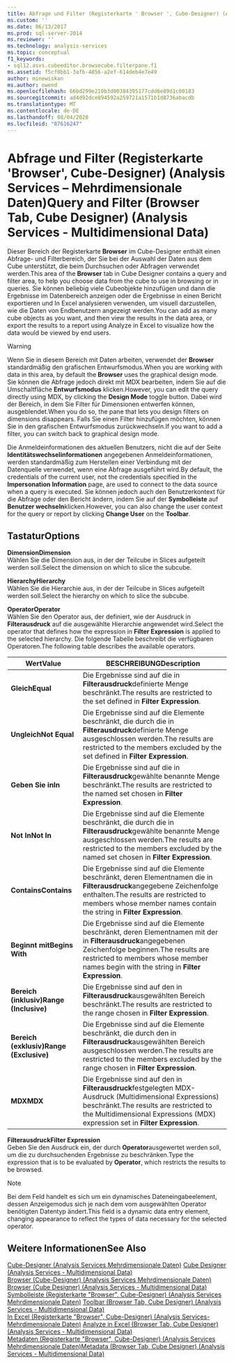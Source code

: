```yaml
---
title: Abfrage und Filter (Registerkarte ' Browser ', Cube-Designer) (Analysis Services-Mehrdimensionale Daten) | Microsoft-Dokumentation
ms.custom: ''
ms.date: 06/13/2017
ms.prod: sql-server-2014
ms.reviewer: ''
ms.technology: analysis-services
ms.topic: conceptual
f1_keywords:
- sql12.asvs.cubeeditor.browsecube.filterpane.f1
ms.assetid: f5cf0bb1-3afb-4856-a2ef-614deb4e7e49
author: minewiskan
ms.author: owend
ms.openlocfilehash: 66bd299e210b3d00384395177cdd6e89d1c00183
ms.sourcegitcommit: ad4d92dce894592a259721a1571b1d8736abacdb
ms.translationtype: MT
ms.contentlocale: de-DE
ms.lasthandoff: 08/04/2020
ms.locfileid: "87616247"
---
```

# <a name="query-and-filter-browser-tab-cube-designer-analysis-services---multidimensional-data"></a><span data-ttu-id="2bac2-102">Abfrage und Filter (Registerkarte 'Browser', Cube-Designer) (Analysis Services – Mehrdimensionale Daten)</span><span class="sxs-lookup"><span data-stu-id="2bac2-102">Query and Filter (Browser Tab, Cube Designer) (Analysis Services - Multidimensional Data)</span></span>
  <span data-ttu-id="2bac2-103">Dieser Bereich der Registerkarte **Browser** im Cube-Designer enthält einen Abfrage- und Filterbereich, der Sie bei der Auswahl der Daten aus dem Cube unterstützt, die beim Durchsuchen oder Abfragen verwendet werden.</span><span class="sxs-lookup"><span data-stu-id="2bac2-103">This area of the **Browser** tab in Cube Designer contains a query and filter area, to help you choose data from the cube to use in browsing or in queries.</span></span> <span data-ttu-id="2bac2-104">Sie können beliebig viele Cubeobjekte hinzufügen und dann die Ergebnisse im Datenbereich anzeigen oder die Ergebnisse in einen Bericht exportieren und In Excel analysieren verwenden, um visuell darzustellen, wie die Daten von Endbenutzern angezeigt werden.</span><span class="sxs-lookup"><span data-stu-id="2bac2-104">You can add as many cube objects as you want, and then view the results in the data area, or export the results to a report using Analyze in Excel to visualize how the data would be viewed by end users.</span></span>  
  
> [!WARNING]  
>  <span data-ttu-id="2bac2-105">Wenn Sie in diesem Bereich mit Daten arbeiten, verwendet der **Browser** standardmäßig den grafischen Entwurfsmodus.</span><span class="sxs-lookup"><span data-stu-id="2bac2-105">When you are working with data in this area, by default the **Browser** uses the graphical design mode.</span></span> <span data-ttu-id="2bac2-106">Sie können die Abfrage jedoch direkt mit MDX bearbeiten, indem Sie auf die Umschaltfläche **Entwurfsmodus** klicken.</span><span class="sxs-lookup"><span data-stu-id="2bac2-106">However, you can edit the query directly using MDX, by clicking the **Design Mode** toggle button.</span></span> <span data-ttu-id="2bac2-107">Dabei wird der Bereich, in dem Sie Filter für Dimensionen entwerfen können, ausgeblendet.</span><span class="sxs-lookup"><span data-stu-id="2bac2-107">When you do so, the pane that lets you design filters on dimensions disappears.</span></span> <span data-ttu-id="2bac2-108">Falls Sie einen Filter hinzufügen möchten, können Sie in den grafischen Entwurfsmodus zurückwechseln.</span><span class="sxs-lookup"><span data-stu-id="2bac2-108">If you want to add a filter, you can switch back to graphical design mode.</span></span>  
  
 <span data-ttu-id="2bac2-109">Die Anmeldeinformationen des aktuellen Benutzers, nicht die auf der Seite **Identitätswechselinformationen** angegebenen Anmeldeinformationen, werden standardmäßig zum Herstellen einer Verbindung mit der Datenquelle verwendet, wenn eine Abfrage ausgeführt wird.</span><span class="sxs-lookup"><span data-stu-id="2bac2-109">By default, the credentials of the current user, not the credentials specified in the **Impersonation Information** page, are used to connect to the data source when a query is executed.</span></span> <span data-ttu-id="2bac2-110">Sie können jedoch auch den Benutzerkontext für die Abfrage oder den Bericht ändern, indem Sie auf der **Symbolleiste** auf **Benutzer wechseln**klicken.</span><span class="sxs-lookup"><span data-stu-id="2bac2-110">However, you can also change the user context for the query or report by clicking **Change User** on the **Toolbar**.</span></span>  
  
## <a name="options"></a><span data-ttu-id="2bac2-111">Tastatur</span><span class="sxs-lookup"><span data-stu-id="2bac2-111">Options</span></span>  
 <span data-ttu-id="2bac2-112">**Dimension**</span><span class="sxs-lookup"><span data-stu-id="2bac2-112">**Dimension**</span></span>  
 <span data-ttu-id="2bac2-113">Wählen Sie die Dimension aus, in der der Teilcube in Slices aufgeteilt werden soll.</span><span class="sxs-lookup"><span data-stu-id="2bac2-113">Select the dimension on which to slice the subcube.</span></span>  
  
 <span data-ttu-id="2bac2-114">**Hierarchy**</span><span class="sxs-lookup"><span data-stu-id="2bac2-114">**Hierarchy**</span></span>  
 <span data-ttu-id="2bac2-115">Wählen Sie die Hierarchie aus, in der der Teilcube in Slices aufgeteilt werden soll.</span><span class="sxs-lookup"><span data-stu-id="2bac2-115">Select the hierarchy on which to slice the subcube.</span></span>  
  
 <span data-ttu-id="2bac2-116">**Operator**</span><span class="sxs-lookup"><span data-stu-id="2bac2-116">**Operator**</span></span>  
 <span data-ttu-id="2bac2-117">Wählen Sie den Operator aus, der definiert, wie der Ausdruck in **Filterausdruck** auf die ausgewählte Hierarchie angewendet wird.</span><span class="sxs-lookup"><span data-stu-id="2bac2-117">Select the operator that defines how the expression in **Filter Expression** is applied to the selected hierarchy.</span></span> <span data-ttu-id="2bac2-118">Die folgende Tabelle beschreibt die verfügbaren Operatoren.</span><span class="sxs-lookup"><span data-stu-id="2bac2-118">The following table describes the available operators.</span></span>  
  
|<span data-ttu-id="2bac2-119">Wert</span><span class="sxs-lookup"><span data-stu-id="2bac2-119">Value</span></span>|<span data-ttu-id="2bac2-120">BESCHREIBUNG</span><span class="sxs-lookup"><span data-stu-id="2bac2-120">Description</span></span>|  
|-----------|-----------------|  
|<span data-ttu-id="2bac2-121">**Gleich**</span><span class="sxs-lookup"><span data-stu-id="2bac2-121">**Equal**</span></span>|<span data-ttu-id="2bac2-122">Die Ergebnisse sind auf die in **Filterausdruck**definierte Menge beschränkt.</span><span class="sxs-lookup"><span data-stu-id="2bac2-122">The results are restricted to the set defined in **Filter Expression**.</span></span>|  
|<span data-ttu-id="2bac2-123">**Ungleich**</span><span class="sxs-lookup"><span data-stu-id="2bac2-123">**Not Equal**</span></span>|<span data-ttu-id="2bac2-124">Die Ergebnisse sind auf die Elemente beschränkt, die durch die in **Filterausdruck**definierte Menge ausgeschlossen werden.</span><span class="sxs-lookup"><span data-stu-id="2bac2-124">The results are restricted to the members excluded by the set defined in **Filter Expression**.</span></span>|  
|<span data-ttu-id="2bac2-125">**Geben Sie in**</span><span class="sxs-lookup"><span data-stu-id="2bac2-125">**In**</span></span>|<span data-ttu-id="2bac2-126">Die Ergebnisse sind auf die in **Filterausdruck**gewählte benannte Menge beschränkt.</span><span class="sxs-lookup"><span data-stu-id="2bac2-126">The results are restricted to the named set chosen in **Filter Expression**.</span></span>|  
|<span data-ttu-id="2bac2-127">**Not In**</span><span class="sxs-lookup"><span data-stu-id="2bac2-127">**Not In**</span></span>|<span data-ttu-id="2bac2-128">Die Ergebnisse sind auf die Elemente beschränkt, die durch die in **Filterausdruck**gewählte benannte Menge ausgeschlossen werden.</span><span class="sxs-lookup"><span data-stu-id="2bac2-128">The results are restricted to the members excluded by the named set chosen in **Filter Expression**.</span></span>|  
|<span data-ttu-id="2bac2-129">**Contains**</span><span class="sxs-lookup"><span data-stu-id="2bac2-129">**Contains**</span></span>|<span data-ttu-id="2bac2-130">Die Ergebnisse sind auf die Elemente beschränkt, deren Elementnamen die in **Filterausdruck**angegebene Zeichenfolge enthalten.</span><span class="sxs-lookup"><span data-stu-id="2bac2-130">The results are restricted to members whose member names contain the string in **Filter Expression**.</span></span>|  
|<span data-ttu-id="2bac2-131">**Beginnt mit**</span><span class="sxs-lookup"><span data-stu-id="2bac2-131">**Begins With**</span></span>|<span data-ttu-id="2bac2-132">Die Ergebnisse sind auf die Elemente beschränkt, deren Elementnamen mit der in **Filterausdruck**angegebenen Zeichenfolge beginnen.</span><span class="sxs-lookup"><span data-stu-id="2bac2-132">The results are restricted to members whose member names begin with the string in **Filter Expression**.</span></span>|  
|<span data-ttu-id="2bac2-133">**Bereich (inklusiv)**</span><span class="sxs-lookup"><span data-stu-id="2bac2-133">**Range (Inclusive)**</span></span>|<span data-ttu-id="2bac2-134">Die Ergebnisse sind auf den in **Filterausdruck**ausgewählten Bereich beschränkt.</span><span class="sxs-lookup"><span data-stu-id="2bac2-134">The results are restricted to the range chosen in **Filter Expression**.</span></span>|  
|<span data-ttu-id="2bac2-135">**Bereich (exklusiv)**</span><span class="sxs-lookup"><span data-stu-id="2bac2-135">**Range (Exclusive)**</span></span>|<span data-ttu-id="2bac2-136">Die Ergebnisse sind auf die Elemente beschränkt, die durch den in **Filterausdruck**ausgewählten Bereich ausgeschlossen werden.</span><span class="sxs-lookup"><span data-stu-id="2bac2-136">The results are restricted to the members excluded by the range chosen in **Filter Expression**.</span></span>|  
|<span data-ttu-id="2bac2-137">**MDX**</span><span class="sxs-lookup"><span data-stu-id="2bac2-137">**MDX**</span></span>|<span data-ttu-id="2bac2-138">Die Ergebnisse sind auf den in **Filterausdruck**festgelegten MDX-Ausdruck (Multidimensional Expressions) beschränkt.</span><span class="sxs-lookup"><span data-stu-id="2bac2-138">The results are restricted to the Multidimensional Expressions (MDX) expression set in **Filter Expression**.</span></span>|  
  
 <span data-ttu-id="2bac2-139">**Filterausdruck**</span><span class="sxs-lookup"><span data-stu-id="2bac2-139">**Filter Expression**</span></span>  
 <span data-ttu-id="2bac2-140">Geben Sie den Ausdruck ein, der durch **Operator**ausgewertet werden soll, um die zu durchsuchenden Ergebnisse zu beschränken.</span><span class="sxs-lookup"><span data-stu-id="2bac2-140">Type the expression that is to be evaluated by **Operator**, which restricts the results to be browsed.</span></span>  
  
> [!NOTE]  
>  <span data-ttu-id="2bac2-141">Bei dem Feld handelt es sich um ein dynamisches Dateneingabeelement, dessen Anzeigemodus sich je nach dem vom ausgewählten Operator benötigten Datentyp ändert.</span><span class="sxs-lookup"><span data-stu-id="2bac2-141">This field is a dynamic data entry element, changing appearance to reflect the types of data necessary for the selected operator.</span></span>  
  
## <a name="see-also"></a><span data-ttu-id="2bac2-142">Weitere Informationen</span><span class="sxs-lookup"><span data-stu-id="2bac2-142">See Also</span></span>  
 <span data-ttu-id="2bac2-143">[Cube-Designer &#40;Analysis Services Mehrdimensionale Daten&#41;](cube-designer-analysis-services-multidimensional-data.md) </span><span class="sxs-lookup"><span data-stu-id="2bac2-143">[Cube Designer &#40;Analysis Services - Multidimensional Data&#41;](cube-designer-analysis-services-multidimensional-data.md) </span></span>  
 <span data-ttu-id="2bac2-144">[Browser &#40;Cube-Designer&#41; &#40;Analysis Services Mehrdimensionale Daten&#41;](browser-cube-designer-analysis-services-multidimensional-data.md) </span><span class="sxs-lookup"><span data-stu-id="2bac2-144">[Browser &#40;Cube Designer&#41; &#40;Analysis Services - Multidimensional Data&#41;](browser-cube-designer-analysis-services-multidimensional-data.md) </span></span>  
 <span data-ttu-id="2bac2-145">[Symbolleiste &#40;Registerkarte "Browser", Cube-Designer&#41; &#40;Analysis Services Mehrdimensionale Daten&#41;](toolbar-browser-tab-cube-designer-analysis-services-multidimensional-data.md) </span><span class="sxs-lookup"><span data-stu-id="2bac2-145">[Toolbar &#40;Browser Tab, Cube Designer&#41; &#40;Analysis Services - Multidimensional Data&#41;](toolbar-browser-tab-cube-designer-analysis-services-multidimensional-data.md) </span></span>  
 <span data-ttu-id="2bac2-146">[In Excel &#40;Registerkarte "Browser", Cube-Designer&#41; &#40;Analysis Services-Mehrdimensionale Daten&#41;](analyze-in-excel-browser-cube-designer-analysis-services-multidimensional-data.md) </span><span class="sxs-lookup"><span data-stu-id="2bac2-146">[Analyze in Excel &#40;Browser Tab, Cube Designer&#41; &#40;Analysis Services - Multidimensional Data&#41;](analyze-in-excel-browser-cube-designer-analysis-services-multidimensional-data.md) </span></span>  
 [<span data-ttu-id="2bac2-147">Metadaten &#40;Registerkarte "Browser", Cube-Designer&#41; &#40;Analysis Services Mehrdimensionale Daten&#41;</span><span class="sxs-lookup"><span data-stu-id="2bac2-147">Metadata &#40;Browser Tab, Cube Designer&#41; &#40;Analysis Services - Multidimensional Data&#41;</span></span>](metadata-browser-tab-cube-designer-analysis-services-multidimensional-data.md)  
  
  
